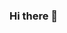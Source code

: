### Hi there 👋

<!--
**aarushgarg1110/aarushgarg1110** is a ✨ _special_ ✨ repository because its `README.md` (this file) appears on your GitHub profile.

Here are some ideas to get you started:

- 🔭 I’m currently working on ...
- 🌱 I’m currently learning BSL DrRacket and Java
- 👯 I’m looking to collaborate on ...
- 🤔 I’m looking for help with ...
- 💬 Ask me about ...
- 📫 How to reach me: personal email: aarushgarg1011@gmail.com
                      student email: garg.aar@northeastern.edu
- 😄 Pronouns: he/him/his
- ⚡ Fun fact: One of my hobbies include ceramics!
-->
